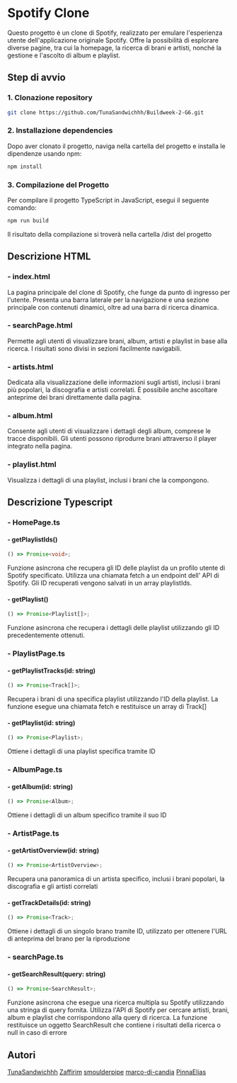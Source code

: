 # Spotify Clone

Questo progetto è un clone di Spotify, realizzato per emulare l'esperienza utente dell'applicazione originale Spotify. Offre la possibilità di esplorare diverse pagine, tra cui la homepage, la ricerca di brani e artisti, nonché la gestione e l'ascolto di album e playlist.

## Step di avvio

### 1. Clonazione repository

```bash
git clone https://github.com/TunaSandwichhh/Buildweek-2-G6.git
```

### 2. Installazione dependencies

Dopo aver clonato il progetto, naviga nella cartella del progetto e installa le dipendenze usando npm:

```bash
npm install
```

### 3. Compilazione del Progetto

Per compilare il progetto TypeScript in JavaScript, esegui il seguente comando:

```bash
npm run build
```

Il risultato della compilazione si troverà nella cartella /dist del progetto

## Descrizione HTML

### - index.html

La pagina principale del clone di Spotify, che funge da punto di ingresso per l'utente. Presenta una barra laterale per la navigazione e una sezione principale con contenuti dinamici, oltre ad una barra di ricerca dinamica.

### - searchPage.html

Permette agli utenti di visualizzare brani, album, artisti e playlist in base alla ricerca. I risultati sono divisi in sezioni facilmente navigabili.

### - artists.html

Dedicata alla visualizzazione delle informazioni sugli artisti, inclusi i brani più popolari, la discografia e artisti correlati. È possibile anche ascoltare anteprime dei brani direttamente dalla pagina.

### - album.html

Consente agli utenti di visualizzare i dettagli degli album, comprese le tracce disponibili. Gli utenti possono riprodurre brani attraverso il player integrato nella pagina.

### - playlist.html

Visualizza i dettagli di una playlist, inclusi i brani che la compongono.

## Descrizione Typescript

### - HomePage.ts

#### - getPlaylistIds()

```typescript
() => Promise<void>;
```

Funzione asincrona che recupera gli ID delle playlist da un profilo utente di Spotify specificato. Utilizza una chiamata fetch a un endpoint dell' API di Spotify. Gli ID recuperati vengono salvati in un array playlistIds.

#### - getPlaylist()

```typescript
() => Promise<Playlist[]>;
```

Funzione asincrona che recupera i dettagli delle playlist utilizzando gli ID precedentemente ottenuti.

### - PlaylistPage.ts

#### - getPlaylistTracks(id: string)

```typescript
() => Promise<Track[]>;
```

Recupera i brani di una specifica playlist utilizzando l'ID della playlist. La funzione esegue una chiamata fetch e restituisce un array di Track[]

#### - getPlaylist(id: string)

```typescript
() => Promise<Playlist>;
```

Ottiene i dettagli di una playlist specifica tramite ID

### - AlbumPage.ts

#### - getAlbum(id: string)

```typescript
() => Promise<Album>;
```

Ottiene i dettagli di un album specifico tramite il suo ID

### - ArtistPage.ts

#### - getArtistOverview(id: string)

```typescript
() => Promise<ArtistOverview>;
```

Recupera una panoramica di un artista specifico, inclusi i brani popolari, la discografia e gli artisti correlati

#### - getTrackDetails(id: string)

```typescript
() => Promise<Track>;
```

Ottiene i dettagli di un singolo brano tramite ID, utilizzato per ottenere l'URL di anteprima del brano per la riproduzione

### - searchPage.ts

#### - getSearchResult(query: string)

```typescript
() => Promise<SearchResult>;
```

Funzione asincrona che esegue una ricerca multipla su Spotify utilizzando una stringa di query fornita. Utilizza l'API di Spotify per cercare artisti, brani, album e playlist che corrispondono alla query di ricerca. La funzione restituisce un oggetto SearchResult che contiene i risultati della ricerca o null in caso di errore

## Autori

[TunaSandwichhh](https://github.com/TunaSandwichhh)
[Zaffirim](https://github.com/Zaffirim)
[smoulderpipe](https://github.com/smoulderpipe)
[marco-di-candia](https://github.com/marco-di-candia)
[PinnaElias](https://github.com/PinnaElias)
